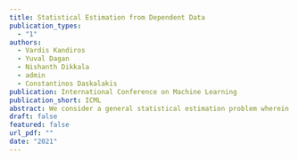 ```yaml
---
title: Statistical Estimation from Dependent Data
publication_types:
  - "1"
authors:
  - Vardis Kandiros
  - Yuval Dagan
  - Nishanth Dikkala
  - admin
  - Constantinos Daskalakis
publication: International Conference on Machine Learning
publication_short: ICML
abstract: We consider a general statistical estimation problem wherein binary labels across different observations are not independent conditioning on their feature vectors, but dependent, capturing settings where e.g. these observations are collected on a spatial domain, a temporal domain, or a social network, which induce dependencies. We model these dependencies in the language of Markov Random Fields and, importantly, allow these dependencies to be substantial, i.e. do not assume that the Markov Random Field capturing these dependencies is in high temperature. As our main contribution we provide algorithms and statistically efficient estimation rates for this model, giving several instantiations of our bounds in logistic regression, sparse logistic regression, and neural network regression settings with dependent data. Our estimation guarantees follow from novel results for estimating the parameters (i.e. external fields and interaction strengths) of Ising models from a single sample.
draft: false
featured: false
url_pdf: ""
date: "2021"
---
```

